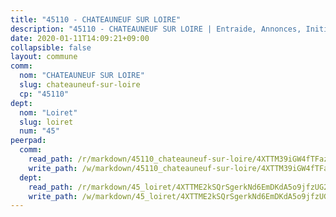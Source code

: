```yaml
---
title: "45110 - CHATEAUNEUF SUR LOIRE"
description: "45110 - CHATEAUNEUF SUR LOIRE | Entraide, Annonces, Initiatives"
date: 2020-01-11T14:09:21+09:00
collapsible: false
layout: commune
comm:
  nom: "CHATEAUNEUF SUR LOIRE"
  slug: chateauneuf-sur-loire
  cp: "45110"
dept:
  nom: "Loiret"
  slug: loiret
  num: "45"
peerpad:
  comm:
    read_path: /r/markdown/45110_chateauneuf-sur-loire/4XTTM39iGW4fTFaz8Pf3nYHR2nyhrSZAFW2JAWSvBVE2JSFmT
    write_path: /w/markdown/45110_chateauneuf-sur-loire/4XTTM39iGW4fTFaz8Pf3nYHR2nyhrSZAFW2JAWSvBVE2JSFmT-K3TgUqKkd7FEnBD4kiFXksGiKbtmB9qV4oDsYZEvvHayZQVqJGnf7psREo2WiydkY8TkpyqPWCuQZfK1rSv6Kq1dzziT9Y42yW1mKXPQdsMwjLzCRMXFDDhjUu97SEvoZxEJCF29
  dept:
    read_path: /r/markdown/45_loiret/4XTTME2kSQrSgerkNd6EmDKdA5o9jfzUG2SAG8C2qVYb3YXN4
    write_path: /w/markdown/45_loiret/4XTTME2kSQrSgerkNd6EmDKdA5o9jfzUG2SAG8C2qVYb3YXN4-K3TgULpEDoP6p5UphGUnEGQQDb2AQTj81Z2trE1ZVsdtBZSXUbkVLE9oEias3DdMz5vmgxRH8ErfnuyVj2VYfJxxhBMoq5ZxQCDrb2jTVFkww5uEThgDKwT8pF9LfJGTpqNraKjJ
---
```


